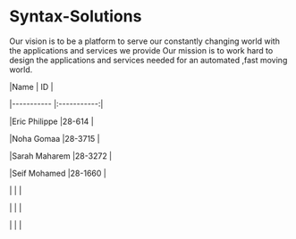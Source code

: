 # Syntax-Solutions

Our vision is to be a platform to serve our constantly changing world with the applications and services we provide
Our mission is to work hard to design the applications and services needed for an automated ,fast moving world.


|Name              | ID          |

|-----------       |:-----------:|

|Eric Philippe     |28-614	     | 

|Noha Gomaa        |28-3715      |

|Sarah Maharem     |28-3272      |

|Seif Mohamed      |28-1660      |

|      |  |

|      |  |

|      |  |